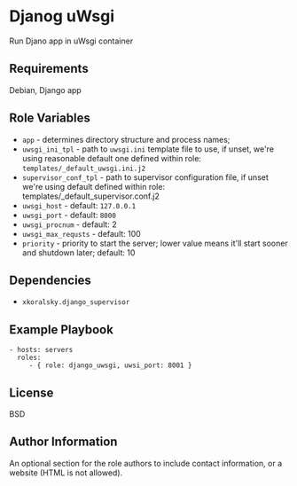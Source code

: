 Djanog uWsgi
============

Run Djano app in uWsgi container

Requirements
------------

Debian, Django app

Role Variables
--------------

- `app` - determines directory structure and process names;
- `uwsgi_ini_tpl` - path to `uwsgi.ini` template file to use, if unset, we're using
    reasonable default one defined within role: `templates/_default_uwsgi.ini.j2`
- `supervisor_conf_tpl` - path to supervisor configuration file, if unset we're using
    default defined within role: templates/_default_supervisor.conf.j2
- `uwsgi_host` - default: `127.0.0.1`
- `uwsgi_port` - default: `8000`
- `uwsgi_procnum` - default: 2
- `uwsgi_max_requsts` - default: 100
- `priority`  - priority to start the server; lower value means it'll start sooner and shutdown later; default: 10

Dependencies
------------

- `xkoralsky.django_supervisor`

Example Playbook
----------------

    - hosts: servers
      roles:
         - { role: django_uwsgi, uwsi_port: 8001 }

License
-------

BSD

Author Information
------------------

An optional section for the role authors to include contact information, or a website (HTML is not allowed).
